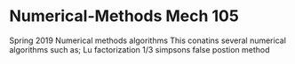 # Numerical-Methods Mech 105
Spring 2019
Numerical methods algorithms 
This conatins several numerical algorithms
such as;
Lu factorization
1/3 simpsons 
false postion method
